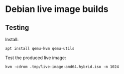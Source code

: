 # Debian live image builds

## Testing

Install:

    apt install qemu-kvm qemu-utils

Test the produced live image:

    kvm -cdrom .tmp/live-image-amd64.hybrid.iso -m 1024
